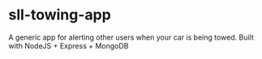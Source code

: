 # sll-towing-app
A generic app for alerting other users when your car is being towed. Built with NodeJS + Express + MongoDB
